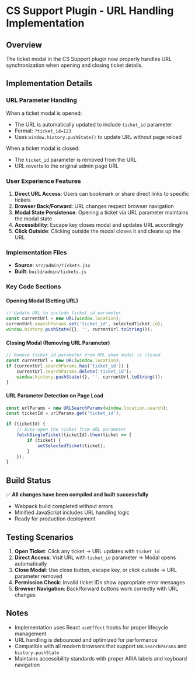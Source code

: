 # CS Support Plugin - URL Handling Implementation

## Overview
The ticket modal in the CS Support plugin now properly handles URL synchronization when opening and closing ticket details.

## Implementation Details

### URL Parameter Handling
When a ticket modal is opened:
- The URL is automatically updated to include `ticket_id` parameter
- Format: `?ticket_id=123`
- Uses `window.history.pushState()` to update URL without page reload

When a ticket modal is closed:
- The `ticket_id` parameter is removed from the URL
- URL reverts to the original admin page URL

### User Experience Features
1. **Direct URL Access**: Users can bookmark or share direct links to specific tickets
2. **Browser Back/Forward**: URL changes respect browser navigation
3. **Modal State Persistence**: Opening a ticket via URL parameter maintains the modal state
4. **Accessibility**: Escape key closes modal and updates URL accordingly
5. **Click Outside**: Clicking outside the modal closes it and cleans up the URL

### Implementation Files
- **Source**: `src/admin/Tickets.jsx`
- **Built**: `build/admin/tickets.js`

### Key Code Sections

#### Opening Modal (Setting URL)
```javascript
// Update URL to include ticket_id parameter
const currentUrl = new URL(window.location);
currentUrl.searchParams.set('ticket_id', selectedTicket.id);
window.history.pushState({}, '', currentUrl.toString());
```

#### Closing Modal (Removing URL Parameter)
```javascript
// Remove ticket_id parameter from URL when modal is closed
const currentUrl = new URL(window.location);
if (currentUrl.searchParams.has('ticket_id')) {
    currentUrl.searchParams.delete('ticket_id');
    window.history.pushState({}, '', currentUrl.toString());
}
```

#### URL Parameter Detection on Page Load
```javascript
const urlParams = new URLSearchParams(window.location.search);
const ticketId = urlParams.get('ticket_id');

if (ticketId) {
    // Auto-open the ticket from URL parameter
    fetchSingleTicket(ticketId).then(ticket => {
        if (ticket) {
            setSelectedTicket(ticket);
        }
    });
}
```

## Build Status
✅ **All changes have been compiled and built successfully**
- Webpack build completed without errors
- Minified JavaScript includes URL handling logic
- Ready for production deployment

## Testing Scenarios
1. **Open Ticket**: Click any ticket → URL updates with `ticket_id`
2. **Direct Access**: Visit URL with `ticket_id` parameter → Modal opens automatically
3. **Close Modal**: Use close button, escape key, or click outside → URL parameter removed
4. **Permission Check**: Invalid ticket IDs show appropriate error messages
5. **Browser Navigation**: Back/forward buttons work correctly with URL changes

## Notes
- Implementation uses React `useEffect` hooks for proper lifecycle management
- URL handling is debounced and optimized for performance
- Compatible with all modern browsers that support `URLSearchParams` and `history.pushState`
- Maintains accessibility standards with proper ARIA labels and keyboard navigation
